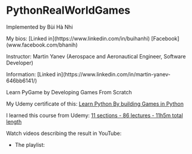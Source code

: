 # PythonRealWorldGames

<p>Implemented by Bùi Hà Nhi</p>
My bios: [Linked in](https://www.linkedin.com/in/buihanhi) [Facebook](www.facebook.com/bhanih)
<p>Instructor: Martin Yanev (Aerospace and Aeronautical Engineer, Software Developer)</p>
Information: [Linked in](https://www.linkedin.com/in/martin-yanev-646bb6141/)

<p>Learn PyGame by Developing Games From Scratch </p>

My Udemy certificate of this: [Learn Python By building Games in Python](https://i.pinimg.com/originals/1a/ae/b9/1aaeb92db944020a324c1b1d5bdd1522.gif)

I learned this course from Udemy: [11 sections - 86 lectures - 11h5m total length](https://www.udemy.com/course/pygame-python/)

Watch videos describing the result in YouTube:

- The playlist:
